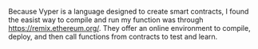 Because Vyper is a language designed to create smart contracts, I found the easist way to compile and run my function was through https://remix.ethereum.org/. 
They offer an online environment to compile, deploy, and then call functions from contracts to test and learn. 

